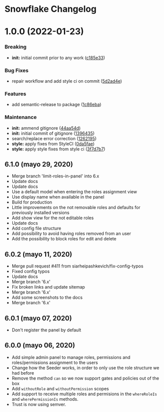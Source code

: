# Snowflake Changelog

# 1.0.0 (2022-01-23)


### Breaking

* **init:** initial commit prior to any work ([c185e33](https://github.com/jetstreamlabs/trust/commit/c185e333586f2bb950d0bf1960a6d9dfa0349f23))


### Bug Fixes

* repair workflow and add style ci on commit ([5d2ad4e](https://github.com/jetstreamlabs/trust/commit/5d2ad4e3936b6c8e209f0b08470dd529c5203ddb))


### Features

* add semantic-release to package ([1c86eba](https://github.com/jetstreamlabs/trust/commit/1c86ebabdd0b2510e9317882c8ba75470419de71))


### Maintenance

* **init:** ammend gitignore ([44aa54d](https://github.com/jetstreamlabs/trust/commit/44aa54d90192923e0a601185c55e5264e2048daf))
* **init:** initial commit of gitignore ([1396435](https://github.com/jetstreamlabs/trust/commit/1396435397e59d50df22133eba4f5934e97b0258))
* search/replace error correction ([1262195](https://github.com/jetstreamlabs/trust/commit/1262195aa0511dacfd4dc2a442c0a1d996a60a85))
* **style:** apply fixes from StyleCI ([0da5fae](https://github.com/jetstreamlabs/trust/commit/0da5fae054b049a956dcd93b6f9832ac66271428))
* **style:** apply style fixes from style ci ([3f7d7b7](https://github.com/jetstreamlabs/trust/commit/3f7d7b758a23f440d2287bcba8c560be0c7ca5ab))

## 6.1.0 (mayo 29, 2020)

- Merge branch 'limit-roles-in-panel' into 6.x
- Update docs
- Update docs
- Use a default model when entering the roles assignment view
- Use display name when available in the panel
- Build for production
- Little improvements on the not removable roles and defaults for previously installed versions
- Add show view for the not editable roles
- Update docs
- Add config file structure
- Add possibility to avoid having roles removed from an user
- Add the possibility to block roles for edit and delete

## 6.0.2 (mayo 11, 2020)

- Merge pull request #411 from siarheipashkevich/fix-config-typos
- Fixed config typos
- Update docs
- Merge branch '6.x'
- Fix broken links and update sitemap
- Merge branch '6.x'
- Add some screenshots to the docs
- Merge branch '6.x'

## 6.0.1 (mayo 07, 2020)

- Don't register the panel by default

## 6.0.0 (mayo 06, 2020)

- Add simple admin panel to manage roles, permissions and roles/permissions assignment to the users
- Change how the Seeder works, in order to only use the role structure we had before
- Remove the method `can` so we now support gates and policies out of the box
- Add `withoutRole` and `withoutPermission` scopes
- Add support to receive multiple roles and permisions in the `whereRoleIs` and `wherePermissionIs` methods.
- Trust is now using semver.
